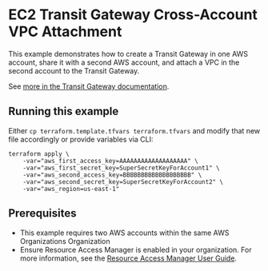 # EC2 Transit Gateway Cross-Account VPC Attachment

This example demonstrates how to create a Transit Gateway in one AWS account, share it with a second AWS account, and attach a VPC in the second account to the Transit Gateway.

See [more in the Transit Gateway documentation](https://docs.aws.amazon.com/vpc/latest/tgw/tgw-transit-gateways.html).

## Running this example

Either `cp terraform.template.tfvars terraform.tfvars` and modify that new file accordingly or provide variables via CLI:

```
terraform apply \
	-var="aws_first_access_key=AAAAAAAAAAAAAAAAAAA" \
	-var="aws_first_secret_key=SuperSecretKeyForAccount1" \
	-var="aws_second_access_key=BBBBBBBBBBBBBBBBBBB" \
	-var="aws_second_secret_key=SuperSecretKeyForAccount2" \
	-var="aws_region=us-east-1"
```

## Prerequisites

- This example requires two AWS accounts within the same AWS Organizations Organization
- Ensure Resource Access Manager is enabled in your organization. For more information, see the [Resource Access Manager User Guide](https://docs.aws.amazon.com/ram/latest/userguide/getting-started-sharing.html).
